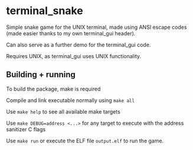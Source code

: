 # terminal_snake

Simple snake game for the UNIX terminal, made using ANSI escape codes (made easier thanks to my own terminal_gui header).

Can also serve as a further demo for the terminal_gui code.

Requires UNIX, as terminal_gui uses UNIX functionality.

## Building + running

To build the package, make is required

Compile and link executable normally using `make all`

Use `make help` to see all available make targets

Use `make DEBUG=address <...>` for any target to execute with the address sanitizer C flags

Use `make run` or execute the ELF file `output.elf` to run the game.
